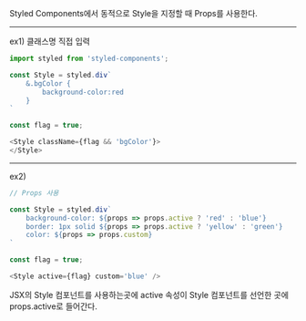 Styled Components에서 동적으로 Style을 지정할 때 Props를 사용한다.

<hr />

ex1) 클래스명 직접 입력

```javascript
import styled from 'styled-components';

const Style = styled.div`
    &.bgColor {
        background-color:red
    }
`

const flag = true;

<Style className={flag && 'bgColor'}>
</Style>
```

<hr />

ex2) 
```javascript
// Props 사용

const Style = styled.div`
    background-color: ${props => props.active ? 'red' : 'blue'}
    border: 1px solid ${props => props.active ? 'yellow' : 'green'}
    color: ${props => props.custom}
`

const flag = true;

<Style active={flag} custom='blue' />
```

JSX의 Style 컴포넌트를 사용하는곳에 active 속성이 
Style 컴포넌트를 선언한 곳에 props.active로 들어간다.
